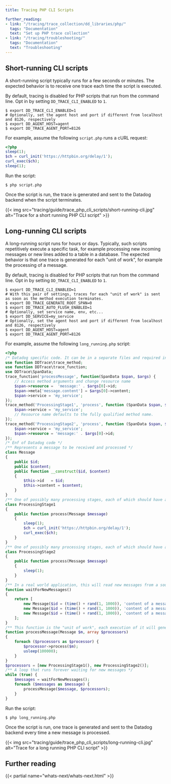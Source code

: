 ```yaml
---
title: Tracing PHP CLI Scripts

further_reading:
- link: "/tracing/trace_collection/dd_libraries/php/"
  tags: "Documentation"
  text: "Set up PHP trace collection"
- link: "/tracing/troubleshooting/"
  tags: "Documentation"
  text: "Troubleshooting"
---
```


## Short-running CLI scripts

A short-running script typically runs for a few seconds or minutes. The expected behavior is to receive one trace each time the script is executed.

By default, tracing is disabled for PHP scripts that run from the command line. Opt in by setting `DD_TRACE_CLI_ENABLED` to `1`.

```
$ export DD_TRACE_CLI_ENABLED=1
# Optionally, set the agent host and port if different from localhost and 8126, respectively
$ export DD_AGENT_HOST=agent
$ export DD_TRACE_AGENT_PORT=8126
```

For example, assume the following `script.php` runs a cURL request:

```php
<?php
sleep(1);
$ch = curl_init('https://httpbin.org/delay/1');
curl_exec($ch);
sleep(1);
```

Run the script:

```
$ php script.php
```

Once the script is run, the trace is generated and sent to the Datadog backend when the script terminates.

{{< img src="tracing/guide/trace_php_cli_scripts/short-running-cli.jpg" alt="Trace for a short running PHP CLI script" >}}

## Long-running CLI scripts

A long-running script runs for hours or days. Typically, such scripts repetitively execute a specific task, for example processing new incoming messages or new lines added to a table in a database. The expected behavior is that one trace is generated for each "unit of work", for example the processing of a message.

By default, tracing is disabled for PHP scripts that run from the command line. Opt in by setting `DD_TRACE_CLI_ENABLED` to `1`.

```
$ export DD_TRACE_CLI_ENABLED=1
# With this pair of settings, traces for each "unit of work" is sent as soon as the method execution terminates.
$ export DD_TRACE_GENERATE_ROOT_SPAN=0
$ export DD_TRACE_AUTO_FLUSH_ENABLED=1
# Optionally, set service name, env, etc...
$ export DD_SERVICE=my_service
# Optionally, set the agent host and port if different from localhost and 8126, respectively
$ export DD_AGENT_HOST=agent
$ export DD_TRACE_AGENT_PORT=8126
```

For example, assume the following `long_running.php` script:

```php
<?php
/* Datadog specific code. It can be in a separate files and required in this script */
use function DDTrace\trace_method;
use function DDTrace\trace_function;
use DDTrace\SpanData;
trace_function('processMessage', function(SpanData $span, $args) {
    // Access method arguments and change resource name
    $span->resource =  'message:' . $args[0]->id;
    $span->meta['message.content'] = $args[0]->content;
    $span->service = 'my_service';
});
trace_method('ProcessingStage1', 'process', function (SpanData $span, $args) {
    $span->service = 'my_service';
    // Resource name defaults to the fully qualified method name.
});
trace_method('ProcessingStage2', 'process', function (SpanData $span, $args) {
    $span->service = 'my_service';
    $span->resource = 'message:' . $args[0]->id;
});
/* Enf of Datadog code */
/** Represents a message to be received and processed */
class Message
{
    public $id;
    public $content;
    public function __construct($id, $content)
    {
        $this->id   = $id;
        $this->content = $content;
    }
}
/** One of possibly many processing stages, each of which should have a Span */
class ProcessingStage1
{
    public function process(Message $message)
    {
        sleep(1);
        $ch = curl_init('https://httpbin.org/delay/1');
        curl_exec($ch);
    }
}
/** One of possibly many processing stages, each of which should have a Span */
class ProcessingStage2
{
    public function process(Message $message)
    {
        sleep(1);
    }
}
/** In a real world application, this will read new messages from a source, for example a queue */
function waitForNewMessages()
{
    return [
        new Message($id = (time() + rand(1, 1000)), 'content of a message: ' . $id),
        new Message($id = (time() + rand(1, 1000)), 'content of a message: ' . $id),
        new Message($id = (time() + rand(1, 1000)), 'content of a message: ' . $id),
    ];
}
/** This function is the "unit of work", each execution of it will generate one single trace */
function processMessage(Message $m, array $processors)
{
    foreach ($processors as $processor) {
        $processor->process($m);
        usleep(100000);
    }
}
$processors = [new ProcessingStage1(), new ProcessingStage2()];
/** A loop that runs forever waiting for new messages */
while (true) {
    $messages = waitForNewMessages();
    foreach ($messages as $message) {
        processMessage($message, $processors);
    }
}
```

Run the script:

```
$ php long_running.php
```

Once the script is run, one trace is generated and sent to the Datadog backend every time a new message is processed.

{{< img src="tracing/guide/trace_php_cli_scripts/long-running-cli.jpg" alt="Trace for a long running PHP CLI script" >}}

## Further reading

{{< partial name="whats-next/whats-next.html" >}}

